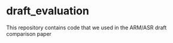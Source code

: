 # draft_evaluation
This repository contains code that we used in the ARM/ASR draft comparison paper
